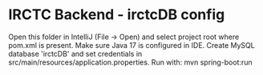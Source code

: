 # IRCTC Backend - irctcDB config

Open this folder in IntelliJ (File -> Open) and select project root where pom.xml is present.
Make sure Java 17 is configured in IDE.
Create MySQL database 'irctcDB' and set credentials in src/main/resources/application.properties.
Run with: mvn spring-boot:run
